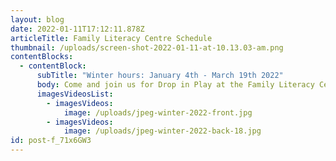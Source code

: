 ```yaml
---
layout: blog
date: 2022-01-11T17:12:11.878Z
articleTitle: Family Literacy Centre Schedule
thumbnail: /uploads/screen-shot-2022-01-11-at-10.13.03-am.png
contentBlocks:
  - contentBlock:
      subTitle: "Winter hours: January 4th - March 19th 2022"
      body: Come and join us for Drop in Play at the Family Literacy Centre!
      imagesVideosList:
        - imagesVideos:
            image: /uploads/jpeg-winter-2022-front.jpg
        - imagesVideos:
            image: /uploads/jpeg-winter-2022-back-18.jpg
id: post-f_71x6GW3
---
```

